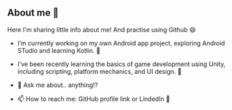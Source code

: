 ## About me 👋
Here I'm sharing little info about me! And practise using Github 😄


-  I’m currently working on my own Android app project, exploring Android STudio and learning Kotlin. 🔭

-  I’ve been recently learning the basics of game development using Unity, including scripting, platform mechanics, and UI design. 🌱

- 💬 Ask me about.. anything!?
  
- 📫 How to reach me: GitHub profile link or LindedIn 📮
  

